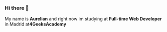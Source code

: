 ### Hi there 👋
My name is <strong> Aurelian</strong>  and right now im studying at <strong>Full-time Web Developer</strong> in Madrid at<strong>4GeeksAcademy</strong>

<!--
**aurelianvoinea6/aurelianvoinea6** is a ✨ _special_ ✨ repository because its `README.md` (this file) appears on your GitHub profile.

Here are some ideas to get you started:

- 🔭 I’m currently working on ...
- 🌱 I’m currently learning ...
- 👯 I’m looking to collaborate on ...
- 🤔 I’m looking for help with ...
- 💬 Ask me about ...
- 📫 How to reach me: ...
- 😄 Pronouns: ...
- ⚡ Fun fact: ...
-->
